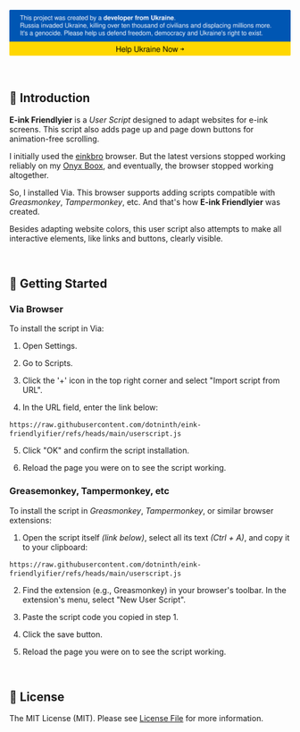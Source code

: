 [![Stand With Ukraine](https://raw.githubusercontent.com/vshymanskyy/StandWithUkraine/main/banner-direct-single.svg)](https://supportukrainenow.org/)

<br>

## 🚀 Introduction

**E-ink Friendlyier** is a _User Script_ designed to adapt websites for e-ink screens. This script also adds page up and page down buttons for animation-free scrolling.

I initially used the [einkbro](https://github.com/plateaukao/einkbro) browser. But the latest versions stopped working reliably on my [Onyx Boox](https://www.boox.com/), and eventually, the browser stopped working altogether.

So, I installed Via. This browser supports adding scripts compatible with _Greasmonkey_, _Tampermonkey_, etc. And that's how **E-ink Friendlyier** was created.

Besides adapting website colors, this user script also attempts to make all interactive elements, like links and buttons, clearly visible.

<br>

## 🏁 Getting Started

### Via Browser

To install the script in Via:

1. Open Settings.

2. Go to Scripts.

3. Click the '+' icon in the top right corner and select "Import script from URL".

4. In the URL field, enter the link below:

```
https://raw.githubusercontent.com/dotninth/eink-friendlyifier/refs/heads/main/userscript.js
```

5. Click "OK" and confirm the script installation.

6. Reload the page you were on to see the script working.

### Greasemonkey, Tampermonkey, etc

To install the script in _Greasmonkey_, _Tampermonkey_, or similar browser extensions:

1. Open the script itself _(link below)_, select all its text _(Ctrl + A)_, and copy it to your clipboard:

```
https://raw.githubusercontent.com/dotninth/eink-friendlyifier/refs/heads/main/userscript.js
```

2. Find the extension (e.g., Greasmonkey) in your browser's toolbar. In the extension's menu, select "New User Script".

3. Paste the script code you copied in step 1.

4. Click the save button.

5. Reload the page you were on to see the script working.

<br>

## 📄 License

The MIT License (MIT). Please see [License File](LICENSE.md) for more information.
